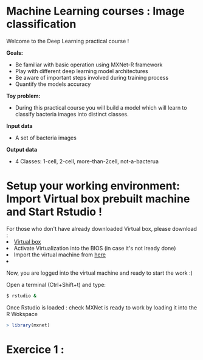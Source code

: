 # Machine Learning courses : Image classification

Welcome to the Deep Learning practical course !

<b>Goals:</b><br>
- Be familiar with basic operation using MXNet-R framework
- Play with different deep learning model architectures
- Be aware of important steps involved during training process
- Quantify the models accuracy

<b> Toy problem: </b>
- During this practical course you will build a model which will learn to classify bacteria images into distinct classes.

<b> Input data </b>
- A set of bacteria images

<b> Output data </b>
- 4 Classes: 1-cell, 2-cell, more-than-2cell, not-a-bacterua

<h1> Setup your working environment: Import Virtual box prebuilt machine and Start Rstudio !</h1>
For those who don't have already downloaded Virtual box, please download :<br>
<li> <a href="https://www.virtualbox.org/"> Virtual box </a></li>
<li> Activate Virtualization into the BIOS (in case it's not lready done)</li>
<li> Import the virtual machine from <a href="_blank">here</a> </li>
<li Start the machine (login::password / mxnet::mxnet)</li>

Now, you are logged into the virtual machine and ready to start the work :)

Open a terminal (Ctrl+Shift+t) and type: <br>

```bash
$ rstudio &
```
Once Rstudio is loaded : check MXNet is ready to work by loading it into the R Wokspace
```R
> library(mxnet)
```

<h1> Exercice 1 : </h1>
